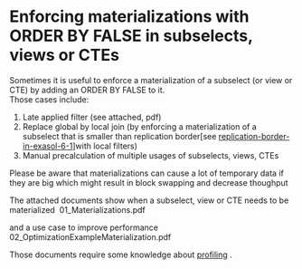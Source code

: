 # Enforcing materializations with ORDER BY FALSE in subselects, views or CTEs 
Sometimes it is useful to enforce a materialization of a subselect (or view or CTE) by adding an ORDER BY FALSE to it.  
Those cases include:

1. Late applied filter (see attached, pdf)
2. Replace global by local join (by enforcing a materialization of a subselect that is smaller than replication border[see [replication-border-in-exasol-6-1](https://community.exasol.com/t5/database-features/replication-border-in-exasol-6-1/ta-p/1727)]with local filters)
3. Manual precalculation of multiple usages of subselects, views, CTEs

Please be aware that materializations can cause a lot of temporary data if they are big which might result in block swapping and decrease thoughput

The attached documents show when a subselect, view or CTE needs to be materialized  01_Materializations.pdf 

and a use case to improve performance 02_OptimizationExampleMaterialization.pdf 

Those documents require some knowledge about [profiling](https://community.exasol.com/t5/database-features/how-to-explain-query-performance-using-profiling/ta-p/1608) .

